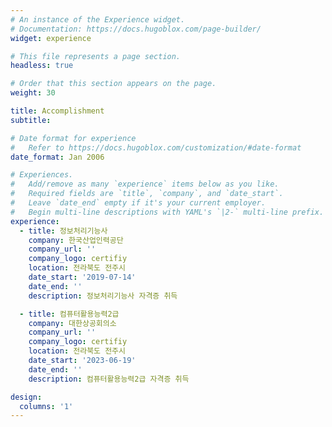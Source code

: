 ```yaml
---
# An instance of the Experience widget.
# Documentation: https://docs.hugoblox.com/page-builder/
widget: experience

# This file represents a page section.
headless: true

# Order that this section appears on the page.
weight: 30

title: Accomplishment
subtitle:

# Date format for experience
#   Refer to https://docs.hugoblox.com/customization/#date-format
date_format: Jan 2006

# Experiences.
#   Add/remove as many `experience` items below as you like.
#   Required fields are `title`, `company`, and `date_start`.
#   Leave `date_end` empty if it's your current employer.
#   Begin multi-line descriptions with YAML's `|2-` multi-line prefix.
experience:
  - title: 정보처리기능사
    company: 한국산업인력공단
    company_url: ''
    company_logo: certifiy
    location: 전라북도 전주시
    date_start: '2019-07-14'
    date_end: ''
    description: 정보처리기능사 자격증 취득 

  - title: 컴퓨터활용능력2급
    company: 대한상공회의소
    company_url: ''
    company_logo: certifiy
    location: 전라북도 전주시
    date_start: '2023-06-19'
    date_end: ''
    description: 컴퓨터활용능력2급 자격증 취득 

design:
  columns: '1'
---
```

